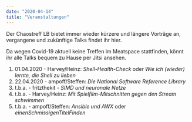 ```yaml
---
date: "2020-04-14"
title: "Veranstaltungen"
---
```


Der Chaostreff LB bietet immer wieder kürzere und längere Vorträge an, vergangene und zukünftige Talks findet ihr hier.

Da wegen Covid-19 aktuell keine Treffen im Meatspace stattfinden, könnt ihr alle Talks bequem zu Hause per Jitsi
ansehen.


1. 01.04.2020 - Harvey/Heinz: _Shell-Health-Check_ oder _Wie ich (wieder) lernte, die Shell zu lieben_
2. 22.04.2020 - ampoff/Steffen: _Die National Software Reference Library_
3. t.b.a.     - fritzthekit - _SIMD und neuronale Netze_
4. t.b.a.     - Harvey/Heinz: _Mit Spielfilm-Mitschnitten gegen den Stream schwimmen_
5. t.b.a.     - ampoff/Steffen: _Ansible und AWX_ oder _einenSchmissigenTitelFinden_
